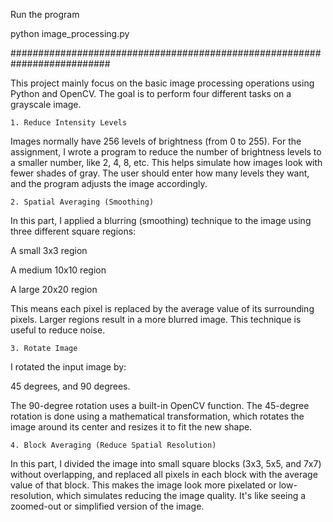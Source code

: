 Run the program

python image_processing.py


##########################################################################


This project mainly focus on the basic image processing operations using Python and OpenCV. The goal is to perform four different tasks on a grayscale image.

    1. Reduce Intensity Levels
Images normally have 256 levels of brightness (from 0 to 255). For the assignment, I wrote a program to reduce the number of brightness levels to a smaller number, like 2, 4, 8, etc. This helps simulate how images look with fewer shades of gray. The user should enter how many levels they want, and the program adjusts the image accordingly.

    2. Spatial Averaging (Smoothing)
In this part, I applied a blurring (smoothing) technique to the image using three different square regions:

A small 3x3 region

A medium 10x10 region

A large 20x20 region

This means each pixel is replaced by the average value of its surrounding pixels. Larger regions result in a more blurred image. This technique is useful to reduce noise.

    3. Rotate Image
I rotated the input image by:

45 degrees, and 90 degrees.

The 90-degree rotation uses a built-in OpenCV function. The 45-degree rotation is done using a mathematical transformation, which rotates the image around its center and resizes it to fit the new shape.

    4. Block Averaging (Reduce Spatial Resolution)
In this part, I divided the image into small square blocks (3x3, 5x5, and 7x7) without overlapping, and replaced all pixels in each block with the average value of that block. This makes the image look more pixelated or low-resolution, which simulates reducing the image quality. It's like seeing a zoomed-out or simplified version of the image.